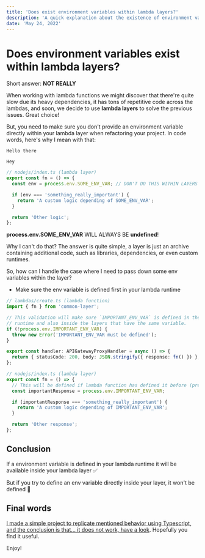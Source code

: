 ```yaml
---
title: 'Does exist environment variables within lambda layers?'
description: 'A quick explanation about the existence of environment variables within lambda layers'
date: 'May 24, 2022'
---
```


# Does environment variables exist within lambda layers?

Short answer: **NOT REALLY**

When working with lambda functions we might discover that there're quite slow due its heavy dependencies, it has tons of repetitive code across the lambdas, and soon, we decide to use **lambda layers** to solve the
previous issues. Great choice!

But, you need to make sure you don't provide an environment variable directly within your lambda layer when refactoring your project.
In code words, here's why I mean with that:

`Hello there`

`Hey`

```ts
// nodejs/index.ts (lambda layer)
export const fn = () => {
  const env = process.env.SOME_ENV_VAR; // DON'T DO THIS WITHIN LAYERS

  if (env === 'something_really_important') {
    return 'A custom logic depending of SOME_ENV_VAR';
  }

  return 'Other logic';
};
```

**process.env.SOME_ENV_VAR** WILL ALWAYS BE **undefined**!

Why I can't do that? The answer is quite simple, a layer is just an archive containing additional code, such as libraries, dependencies, or even custom runtimes.

So, how can I handle the case where I need to pass down some env variables within the layer?

- Make sure the env variable is defined first in your lambda runtime

```ts
// lambdas/create.ts (lambda function)
import { fn } from 'common-layer';

// This validation will make sure `IMPORTANT_ENV_VAR` is defined in the lambda
// runtime and also inside the layers that have the same variable.
if (!process.env.IMPORTANT_ENV_VAR) {
  throw new Error('IMPORTANT_ENV_VAR must be defined');
}

export const handler: APIGatewayProxyHandler = async () => {
  return { statusCode: 200, body: JSON.stringify({ response: fn() }) };
};
```

```ts
// nodejs/index.ts (lambda layer)
export const fn = () => {
  // This will be defined if lambda function has defined it before (previous block of code)
  const importantResponse = process.env.IMPORTANT_ENV_VAR;

  if (importantResponse === 'something_really_important') {
    return 'A custom logic depending of IMPORTANT_ENV_VAR';
  }

  return 'Other response';
};
```

## Conclusion

If a environment variable is defined in your lambda runtime it will be available inside your lambda layer ✅

But if you try to define an env variable directly inside your layer, it won't be defined 🚫

## Final words

[I made a simple project to replicate mentioned behavior using Typescript, and the conclusion is that... it does not work, have a look](https://github.com/rojasleon/simple-ts-lambda-layer). Hopefully you find it useful.

Enjoy!
